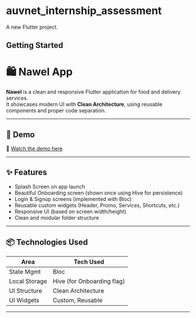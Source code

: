 # auvnet_internship_assessment

A new Flutter project.

## Getting Started

# 🛍️ Nawel App

**Nawel** is a clean and responsive Flutter application for food and delivery services.  
It showcases modern UI with **Clean Architecture**, using reusable components and proper code separation.  


---

## 📱 Demo

🎥 [Watch the demo here](https://drive.google.com/file/d/1SqcWleftW9UUhnQEC4zJGdh_vKdgo4g-/view?usp=drivesdk)  


---

## ✨ Features

-  Splash Screen on app launch
-  Beautiful Onboarding screen (shown once using Hive for persistence)
-  Login & Signup screens (implemented with Bloc)
-  Reusable custom widgets (Header, Promo, Services, Shortcuts, etc.)
-  Responsive UI (based on screen width/height)
-  Clean and modular folder structure


---

## 📦 Technologies Used

| Area         | Tech Used         |
|--------------|-------------------|
| State Mgmt   | Bloc              |
| Local Storage| Hive (for Onboarding flag) |
| UI Structure | Clean Architecture |
| UI Widgets   | Custom, Reusable  |

---

